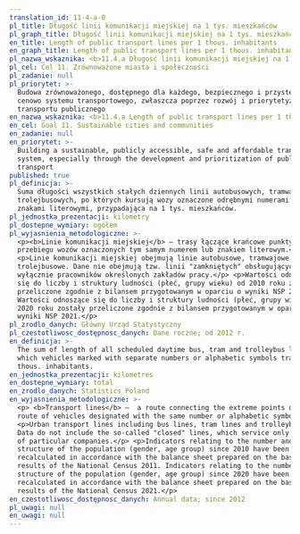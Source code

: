 ```yaml
---
translation_id: 11-4-a-0
pl_title: Długość linii komunikacji miejskiej na 1 tys. mieszkańców
pl_graph_title: Długość linii komunikacji miejskiej na 1 tys. mieszkańców
en_title: Length of public transport lines per 1 thous. inhabitants
en_graph_title: Length of public transport lines per 1 thous. inhabitants
pl_nazwa_wskaznika: <b>11.4.a Długość linii komunikacji miejskiej na 1 tys. mieszkańców</b>
pl_cel: Cel 11. Zrównoważone miasta i społeczności
pl_zadanie: null
pl_priorytet: >-
  Budowa zrównoważonego, dostępnego dla każdego, bezpiecznego i przystępnego
  cenowo systemu transportowego, zwłaszcza poprzez rozwój i priorytetyzację
  transportu publicznego
en_nazwa_wskaznika: <b>11.4.a Length of public transport lines per 1 thous. inhabitants</b>
en_cel: Goal 11. Sustainable cities and communities
en_zadanie: null
en_priorytet: >-
  Building a sustainable, publicly accessible, safe and affordable transport
  system, especially through the development and prioritization of public
  transport
published: true
pl_definicja: >-
  Suma długości wszystkich stałych dziennych linii autobusowych, tramwajowych i
  trolejbusowych, po których kursują wozy oznaczone odrębnymi numerami lub
  znakami literowymi, przypadająca na 1 tys. mieszkańców.
pl_jednostka_prezentacji: kilometry
pl_dostepne_wymiary: ogółem
pl_wyjasnienia_metodologiczne: >-
  <p><b>Linie komunikacji miejskiej</b> – trasy łączące krańcowe punkty
  przebiegu wozów oznaczonych tym samym numerem lub znakiem literowym.</p>
  <p>Linie komunikacji miejskiej obejmują linie autobusowe, tramwajowe i
  trolejbusowe. Dane nie obejmują tzw. linii "zamkniętych" obsługujących
  wyłącznie pracowników określonych zakładów pracy.</p> <p>Wartości odnoszące
  się do liczby i struktury ludności (płeć, grupy wieku) od 2010 roku zostały
  przeliczone zgodnie z bilansem przygotowanym w oparciu o wyniki NSP 2011.
  Wartości odnoszące się do liczby i struktury ludności (płeć, grupy wieku) od
  2020 roku zostały przeliczone zgodnie z bilansem przygotowanym w oparciu o
  wyniki NSP 2021.</p>
pl_zrodlo_danych: Główny Urząd Statystyczny
pl_czestotliwosc_dostępnosc_danych: Dane roczne; od 2012 r.
en_definicja: >-
  The sum of length of all scheduled daytime bus, tram and trolleybus lines on
  which vehicles marked with separate numbers or alphabetic symbols travel per 1
  thous. inhabitants.
en_jednostka_prezentacji: kilometres
en_dostepne_wymiary: total
en_zrodlo_danych: Statistics Poland
en_wyjasnienia_metodologiczne: >-
  <p> <b>Transport lines</b> –  a route connecting the extreme points of the
  route of vehicles designated with the same number or alphabetic symbol.</p>
  <p>Urban transport lines including bus lines, tram lines and trolleybus lines.
  Data do not include the so-called "closed" lines, which service only employees
  of particular companies.</p> <p>Indicators relating to the number and
  structure of the population (gender, age group) since 2010 have been
  recalculated in accordance with the balance sheet prepared on the basis of the
  results of the National Census 2011. Indicators relating to the number and
  structure of the population (gender, age group) since 2020 have been
  recalculated in accordance with the balance sheet prepared on the basis of the
  results of the National Census 2021.</p>
en_czestotliwosc_dostępnosc_danych: Annual data; since 2012
pl_uwagi: null
en_uwagi: null
---
```

